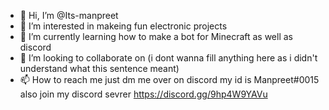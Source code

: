 - 👋 Hi, I’m @Its-manpreet
- 👀 I’m interested in makeing fun electronic projects
- 🌱 I’m currently learning how to make a bot for Minecraft as well as discord
- 💞️ I’m looking to collaborate on (i dont wanna fill anything here as i didn't understand what this sentence meant)
- 📫 How to reach me just dm me over on discord my id is Manpreet#0015 also join my discord sevrer https://discord.gg/9hp4W9YAVu

<!---
Its-manpreet/Its-manpreet is a ✨ special ✨ repository because its `README.md` (this file) appears on your GitHub profile.
You can click the Preview link to take a look at your changes.
--->
